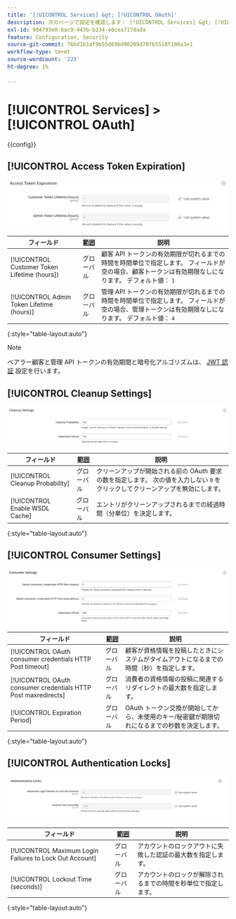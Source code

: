 ```yaml
---
title: '[!UICONTROL Services] &gt; [!UICONTROL OAuth]'
description: 次のページで設定を確認します： [!UICONTROL Services] &gt; [!UICONTROL OAuth] コマース管理のページ。
exl-id: 984793e0-6ac9-443b-b234-e0cea717dada
feature: Configuration, Security
source-git-commit: 76bd1b1af9b55d69bd98209d70fb5518f190a3e1
workflow-type: tm+mt
source-wordcount: '223'
ht-degree: 1%

---
```


# [!UICONTROL Services] > [!UICONTROL OAuth]

{{config}}

## [!UICONTROL Access Token Expiration]

![アクセストークンの有効期限](./assets/oauth-token-expire.png)<!-- zoom -->

| フィールド | [範囲](../../getting-started/websites-stores-views.md#scope-settings) | 説明 |
|--- |--- |--- |
| [!UICONTROL Customer Token Lifetime (hours]) | グローバル | 顧客 API トークンの有効期限が切れるまでの時間を時間単位で指定します。 フィールドが空の場合、顧客トークンは有効期限なしになります。 デフォルト値： `1` |
| [!UICONTROL Admin Token Lifetime (hours)] | グローバル | 管理 API トークンの有効期限が切れるまでの時間を時間単位で指定します。 フィールドが空の場合、管理トークンは有効期限なしになります。 デフォルト値： `4` |

{:style=&quot;table-layout:auto&quot;}

>[!NOTE]
>
>ベアラー顧客と管理 API トークンの有効期間と暗号化アルゴリズムは、 [JWT 認証](magento-web-api.md#jwt-authentication) 設定を行います。

## [!UICONTROL Cleanup Settings]

![クリーンアップ設定](./assets/oauth-cleanup.png)<!-- zoom -->

| フィールド | [範囲](../../getting-started/websites-stores-views.md#scope-settings) | 説明 |
|--- |--- |--- |
| [!UICONTROL Cleanup Probability] | グローバル | クリーンアップが開始される前の OAuth 要求の数を指定します。 次の値を入力しない `0` をクリックしてクリーンアップを無効にします。 |
| [!UICONTROL Enable WSDL Cache] | グローバル | エントリがクリーンアップされるまでの経過時間（分単位）を決定します。 |

{:style=&quot;table-layout:auto&quot;}

## [!UICONTROL Consumer Settings]

![消費者設定](./assets/oauth-consumer-settings.png)<!-- zoom -->

| フィールド | [範囲](../../getting-started/websites-stores-views.md#scope-settings) | 説明 |
|--- |--- |--- |
| [!UICONTROL OAuth consumer credentials HTTP Post timeout] | グローバル | 顧客が資格情報を投稿したときにシステムがタイムアウトになるまでの時間（秒）を指定します。 |
| [!UICONTROL OAuth consumer credentials HTTP Post maxredirects] | グローバル | 消費者の資格情報の投稿に関連するリダイレクトの最大数を指定します。 |
| [!UICONTROL Expiration Period] | グローバル | OAuth トークン交換が開始してから、未使用のキー/秘密鍵が期限切れになるまでの秒数を決定します。 |

{:style=&quot;table-layout:auto&quot;}

## [!UICONTROL Authentication Locks]

![認証ロック](./assets/oauth-locks.png)<!-- zoom -->

| フィールド | [範囲](../../getting-started/websites-stores-views.md#scope-settings) | 説明 |
|--- |--- |--- |
| [!UICONTROL Maximum Login Failures to Lock Out Account] | グローバル | アカウントのロックアウトに失敗した認証の最大数を指定します。 |
| [!UICONTROL Lockout Time (seconds)] | グローバル | アカウントのロックが解除されるまでの時間を秒単位で指定します。 |

{:style=&quot;table-layout:auto&quot;}
